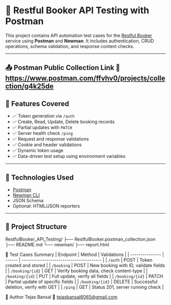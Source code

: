 # 🧪 Restful Booker API Testing with Postman

This project contains API automation test cases for the [Restful Booker](https://restful-booker.herokuapp.com/apidoc/index.html) service using **Postman** and **Newman**. It includes authentication, CRUD operations, schema validation, and response content checks.

---

📤 Postman Public Collection Link
🔗 https://www.postman.com/ffvhv0/projects/collection/g4k25de
---

## 📌 Features Covered

- ✅ Token generation via `/auth`
- ✅ Create, Read, Update, Delete booking records
- ✅ Partial updates with `PATCH`
- ✅ Server health check `/ping`
- ✅ Request and response validations
- ✅ Cookie and header validations
- ✅ Dynamic token usage
- ✅ Data-driven test setup using environment variables

---

## 🧾 Technologies Used

- [Postman](https://www.postman.com/)
- [Newman CLI](https://www.npmjs.com/package/newman)
- JSON Schema
- Optional: HTML/JSON reporters

---

## 📂 Project Structure

RestfulBooker_API_Testing/
├── RestfulBooker.postman_collection.json
├── README.md
└── newman/
├── report.html


🧪 Test Cases Summary
| Endpoint        | Method | Validations                             |
| --------------- | ------ | --------------------------------------- |
| `/auth`         | POST   | Token created and stored                |
| `/booking`      | POST   | New booking with ID, validate fields    |
| `/booking/{id}` | GET    | Verify booking data, check content-type |
| `/booking/{id}` | PUT    | Full update, verify all fields          |
| `/booking/{id}` | PATCH  | Partial update of specific fields       |
| `/booking/{id}` | DELETE | Successful deletion, verify with GET    |
| `/ping`         | GET    | Status 201, server running check        |


👤 Author
Tejas Bansal
📧 tejasbansal6065@gmail.com